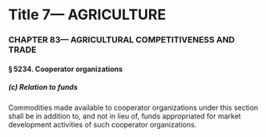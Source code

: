 
# Title 7— AGRICULTURE
### CHAPTER 83— AGRICULTURAL COMPETITIVENESS AND TRADE
#### § 5234. Cooperator organizations
##### (c) Relation to funds

Commodities made available to cooperator organizations under this section shall be in addition to, and not in lieu of, funds appropriated for market development activities of such cooperator organizations.
